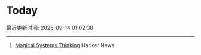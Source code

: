 # Today

最近更新时间: 2025-09-14 01:02:38

--- 
1. [Magical Systems Thinking](https://worksinprogress.co/issue/magical-systems-thinking/) Hacker News
